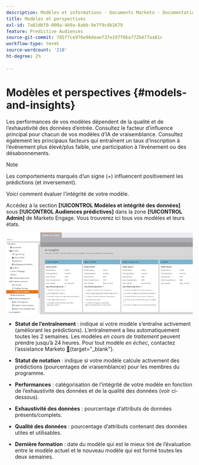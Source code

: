 ```yaml
---
description: Modèles et informations - Documents Marketo - Documentation du produit
title: Modèles et perspectives
exl-id: 7a01d6f0-000a-4b9a-8abb-9e7f9c4b1679
feature: Predictive Audiences
source-git-commit: 785f7ce976e96deaef37e197f6ba772b477aa81c
workflow-type: tm+mt
source-wordcount: '218'
ht-degree: 2%

---
```


# Modèles et perspectives {#models-and-insights}

Les performances de vos modèles dépendent de la qualité et de l’exhaustivité des données d’entrée. Consultez le facteur d’influence principal pour chacun de vos modèles d’IA de vraisemblance. Consultez également les principaux facteurs qui entraînent un taux d’inscription à l’événement plus élevé/plus faible, une participation à l’événement ou des désabonnements.

>[!NOTE]
>
>Les comportements marqués d’un signe (+) influencent positivement les prédictions (et inversement).

Voici comment évaluer l&#39;intégrité de votre modèle.

Accédez à la section **[!UICONTROL Modèles et intégrité des données]** sous **[!UICONTROL Audiences prédictives]** dans la zone **[!UICONTROL Admin]** de Marketo Engage. Vous trouverez ici tous vos modèles et leurs états.

![Image Un](assets/models-and-insights-1.png)

* **Statut de l’entraînement** : indique si votre modèle s’entraîne activement (améliorant les prédictions). L’entraînement a lieu automatiquement toutes les 2 semaines. Les modèles _en cours de traitement_ peuvent prendre jusqu’à 24 heures. Pour tout modèle _en échec_, contactez l’assistance Marketo [&#128279;](https://nation.marketo.com/t5/Support/ct-p/Support){target="_blank"}.
* **Statut de notation** : indique si votre modèle calcule activement des prédictions (pourcentages de vraisemblance) pour les membres du programme.
* **Performances** : catégorisation de l’intégrité de votre modèle en fonction de l’exhaustivité des données et de la qualité des données (voir ci-dessous).
* **Exhaustivité des données** : pourcentage d’attributs de données présents/complets.
* **Qualité des données** : pourcentage d’attributs contenant des données utiles et utilisables.

* **Dernière formation** : date du modèle qui est le mieux tiré de l’évaluation entre le modèle actuel et le nouveau modèle qui est formé toutes les deux semaines.
